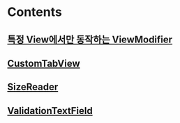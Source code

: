# Contents

## [특정 View에서만 동작하는 ViewModifier](./Episode/TargetedModifier1.md)
## [CustomTabView](./Episode/CustomTabView.md)
## [SizeReader](./Episode/SizeReader.md)
## [ValidationTextField](./Episode/ValidationTextField.md)

